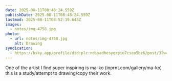 ```yaml
---
date: 2025-08-11T08:48:24.559Z
publishDate: 2025-08-11T08:48:24.559Z
lastmod: 2025-08-11T08:52:19.643Z
images:
  - notes/img-4758.jpg
photo:
  - url: notes/img-4758.jpg
    alt: Drawing
syndication:
  - https://bsky.app/profile/did:plc:ndiyadhesyqrpiu7cseo5bz6/post/3lw4g7bwvdu2f
---
```


One of the artist I find super inspiring is ma-ko (inprnt.com/gallery/ma-ko) this is a study/attempt to drawing/copy their work. 

